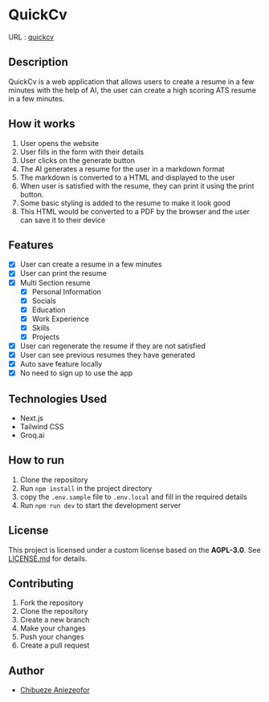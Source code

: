 # QuickCv
URL : [quickcv](https://quickcv.codad5.me/)

## Description
QuickCv is a web application that allows users to create a resume in a few minutes with the help of AI, the user can create a high scoring ATS resume in a few minutes.

## How it works
1. User opens the website
2. User fills in the form with their details
3. User clicks on the generate button
4. The AI generates a resume for the user in a markdown format
5. The markdown is converted to a HTML and displayed to the user
6. When user is satisfied with the resume, they can print it using the print button.
7. Some basic styling is added to the resume to make it look good
8. This HTML would be converted to a PDF by the browser and the user can save it to their device

## Features
- [x] User can create a resume in a few minutes
- [x] User can print the resume
- [x] Multi Section resume
    - [x] Personal Information
    - [x] Socials
    - [x] Education
    - [x] Work Experience
    - [x] Skills
    - [x] Projects
- [x] User can regenerate the resume if they are not satisfied
- [x] User can see previous resumes they have generated
- [x] Auto save feature locally
- [x] No need to sign up to use the app

## Technologies Used
- Next.js
- Tailwind CSS
- Groq.ai

## How to run
1. Clone the repository
2. Run `npm install` in the project directory
3. copy the `.env.sample` file to `.env.local` and fill in the required details
4. Run `npm run dev` to start the development server

## License
This project is licensed under a custom license based on the **AGPL-3.0**. See [LICENSE.md](LICENSE.md) for details.

## Contributing
1. Fork the repository
2. Clone the repository
3. Create a new branch
4. Make your changes
5. Push your changes
6. Create a pull request

## Author
- [Chibueze Aniezeofor](https://codad5.me)
